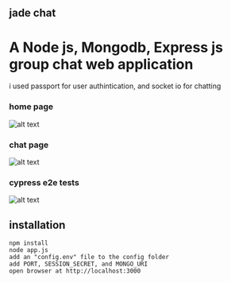 <p align="center">

## jade chat

</p>

# A Node js, Mongodb, Express js group chat web application  
i used passport for user authintication, and socket io for chatting 

### home page

![alt text](/sreenShots/home.PNG)

### chat page

![alt text](/sreenShots/chat.PNG)

### cypress e2e tests

![alt text](/sreenShots/test.PNG)



## installation

    npm install
    node app.js
    add an "config.env" file to the config folder  
    add PORT, SESSION_SECRET, and MONGO_URI  
    open browser at http://localhost:3000

